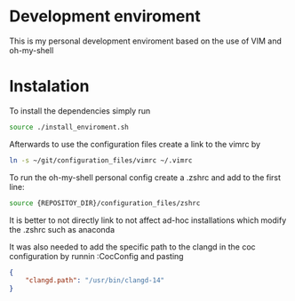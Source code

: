 # Development enviroment

This is my personal development enviroment based on the use of VIM and oh-my-shell

# Instalation 

To install the dependencies simply run 

```sh
source ./install_enviroment.sh
```

Afterwards to use the configuration files create a link to the vimrc by

```sh
ln -s ~/git/configuration_files/vimrc ~/.vimrc
```

To run the oh-my-shell personal config create a .zshrc and add to the first line:

```sh
source {REPOSITOY_DIR}/configuration_files/zshrc
```

It is better to not directly link to not affect ad-hoc installations which modify the .zshrc such as anaconda

It was also needed to add the specific path to the clangd in the coc configuration by runnin :CocConfig and pasting
```json
{
    "clangd.path": "/usr/bin/clangd-14"
}
```

